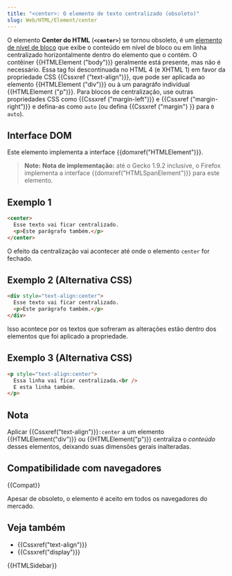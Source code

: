 ```yaml
---
title: "<center>: O elemento de texto centralizado (obsoleto)"
slug: Web/HTML/Element/center
---
```


O elemento **Center do HTML** (**`<center>`**) se tornou obsoleto, é um [elemento de nível de bloco](/pt-BR/docs/Web/HTML/Elementos_block-level) que exibe o conteúdo em nível de bloco ou em linha centralizado horizontalmente dentro do elemento que o contém. O contêiner {{HTMLElement ("body")}} geralmente está presente, mas não é necessário. Essa tag foi descontinuada no HTML 4 (e XHTML 1) em favor da propriedade CSS {{Cssxref ("text-align")}}, que pode ser aplicada ao elemento {{HTMLElement ("div")}} ou à um paragráfo indivídual {{HTMLElement ("p")}}. Para blocos de centralização, use outras propriedades CSS como {{Cssxref ("margin-left")}} e {{Cssxref ("margin-right")}} e defina-as como `auto` (ou defina {{Cssxref ("margin") }} para `0 auto`).

## Interface DOM

Este elemento implementa a interface {{domxref("HTMLElement")}}.

> **Note:** **Nota de implementação:** até o Gecko 1.9.2 inclusive, o Firefox implementa a interface {{domxref("HTMLSpanElement")}} para este elemento.

## Exemplo 1

```html
<center>
  Esse texto vai ficar centralizado.
  <p>Este parágrafo também.</p>
</center>
```

O efeito da centralização vai acontecer até onde o elemento `center` for fechado.

## Exemplo 2 (Alternativa CSS)

```html
<div style="text-align:center">
  Esse texto vai ficar centralizado.
  <p>Este parágrafo também.</p>
</div>
```

Isso acontece por os textos que sofreram as alterações estão dentro dos elementos que foi aplicado a propriedade.

## Exemplo 3 (Alternativa CSS)

```html
<p style="text-align:center">
  Essa linha vai ficar centralizada.<br />
  E esta linha também.
</p>
```

## Nota

Aplicar {{Cssxref("text-align")}}`:center` a um elemento {{HTMLElement("div")}} ou {{HTMLElement("p")}} centraliza o _conteúdo_ desses elementos, deixando suas dimensões gerais inalteradas.

## Compatibilidade com navegadores

{{Compat}}

Apesar de obsoleto, o elemento é aceito em todos os navegadores do mercado.

## Veja também

- {{Cssxref("text-align")}}
- {{Cssxref("display")}}

{{HTMLSidebar}}
